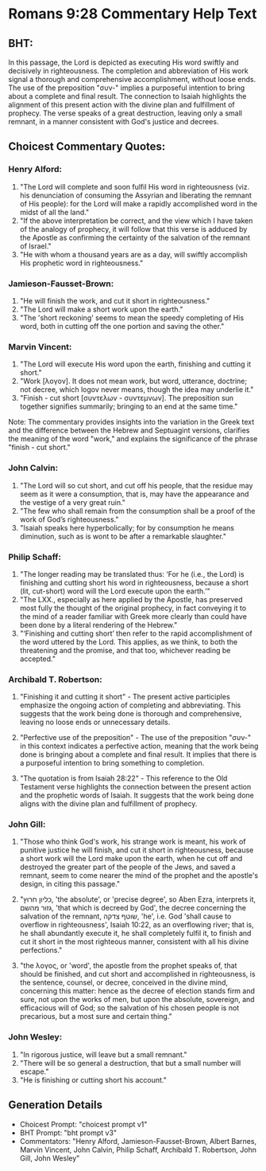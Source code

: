 # Romans 9:28 Commentary Help Text

## BHT:
In this passage, the Lord is depicted as executing His word swiftly and decisively in righteousness. The completion and abbreviation of His work signal a thorough and comprehensive accomplishment, without loose ends. The use of the preposition "συν-" implies a purposeful intention to bring about a complete and final result. The connection to Isaiah highlights the alignment of this present action with the divine plan and fulfillment of prophecy. The verse speaks of a great destruction, leaving only a small remnant, in a manner consistent with God's justice and decrees.

## Choicest Commentary Quotes:
### Henry Alford:
1. "The Lord will complete and soon fulfil His word in righteousness (viz. his denunciation of consuming the Assyrian and liberating the remnant of His people): for the Lord will make a rapidly accomplished word in the midst of all the land."
2. "If the above interpretation be correct, and the view which I have taken of the analogy of prophecy, it will follow that this verse is adduced by the Apostle as confirming the certainty of the salvation of the remnant of Israel."
3. "He with whom a thousand years are as a day, will swiftly accomplish His prophetic word in righteousness."

### Jamieson-Fausset-Brown:
1. "He will finish the work, and cut it short in righteousness." 
2. "The Lord will make a short work upon the earth." 
3. "The 'short reckoning' seems to mean the speedy completing of His word, both in cutting off the one portion and saving the other."

### Marvin Vincent:
1. "The Lord will execute His word upon the earth, finishing and cutting it short."
2. "Work [λογον]. It does not mean work, but word, utterance, doctrine; not decree, which logov never means, though the idea may underlie it."
3. "Finish - cut short [συντελων - συντεμνων]. The preposition sun together signifies summarily; bringing to an end at the same time."

Note: The commentary provides insights into the variation in the Greek text and the difference between the Hebrew and Septuagint versions, clarifies the meaning of the word "work," and explains the significance of the phrase "finish - cut short."

### John Calvin:
1. "The Lord will so cut short, and cut off his people, that the residue may seem as it were a consumption, that is, may have the appearance and the vestige of a very great ruin."
2. "The few who shall remain from the consumption shall be a proof of the work of God’s righteousness."
3. "Isaiah speaks here hyperbolically; for by consumption he means diminution, such as is wont to be after a remarkable slaughter."

### Philip Schaff:
1. "The longer reading may be translated thus: ‘For he (i.e., the Lord) is finishing and cutting short his word in righteousness, because a short (lit, cut-short) word will the Lord execute upon the earth.’"
2. "The LXX., especially as here applied by the Apostle, has preserved most fully the thought of the original prophecy, in fact conveying it to the mind of a reader familiar with Greek more clearly than could have been done by a literal rendering of the Hebrew."
3. "‘Finishing and cutting short’ then refer to the rapid accomplishment of the word uttered by the Lord. This applies, as we think, to both the threatening and the promise, and that too, whichever reading be accepted."

### Archibald T. Robertson:
1. "Finishing it and cutting it short" - The present active participles emphasize the ongoing action of completing and abbreviating. This suggests that the work being done is thorough and comprehensive, leaving no loose ends or unnecessary details.

2. "Perfective use of the preposition" - The use of the preposition "συν-" in this context indicates a perfective action, meaning that the work being done is bringing about a complete and final result. It implies that there is a purposeful intention to bring something to completion.

3. "The quotation is from Isaiah 28:22" - This reference to the Old Testament verse highlights the connection between the present action and the prophetic words of Isaiah. It suggests that the work being done aligns with the divine plan and fulfillment of prophecy.

### John Gill:
1. "Those who think God's work, his strange work is meant, his work of punitive justice he will finish, and cut it short in righteousness, because a short work will the Lord make upon the earth, when he cut off and destroyed the greater part of the people of the Jews, and saved a remnant, seem to come nearer the mind of the prophet and the apostle's design, in citing this passage."

2. "כליון חרוץ, 'the absolute', or 'precise degree', so Aben Ezra, interprets it, גזור מהשם, 'that which is decreed by God', the decree concerning the salvation of the remnant, שוטף צדקה, 'he', i.e. God 'shall cause to overflow in righteousness', Isaiah 10:22, as an overflowing river; that is, he shall abundantly execute it, he shall completely fulfil it, to finish and cut it short in the most righteous manner, consistent with all his divine perfections."

3. "the λογος, or 'word', the apostle from the prophet speaks of, that should be finished, and cut short and accomplished in righteousness, is the sentence, counsel, or decree, conceived in the divine mind, concerning this matter: hence as the decree of election stands firm and sure, not upon the works of men, but upon the absolute, sovereign, and efficacious will of God; so the salvation of his chosen people is not precarious, but a most sure and certain thing."

### John Wesley:
1. "In rigorous justice, will leave but a small remnant."
2. "There will be so general a destruction, that but a small number will escape."
3. "He is finishing or cutting short his account."


## Generation Details
- Choicest Prompt: "choicest prompt v1"
- BHT Prompt: "bht prompt v3"
- Commentators: "Henry Alford, Jamieson-Fausset-Brown, Albert Barnes, Marvin Vincent, John Calvin, Philip Schaff, Archibald T. Robertson, John Gill, John Wesley"
